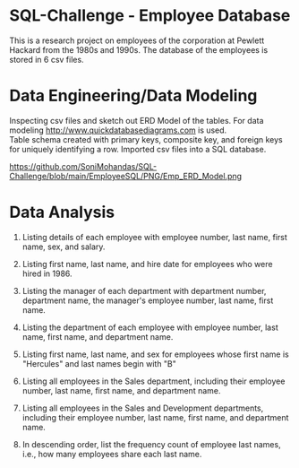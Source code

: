 # SQL-Challenge - Employee Database
This is a research project on employees of the corporation at Pewlett Hackard from the 1980s and 1990s.  The database of the employees is stored in 6 csv files.

# Data Engineering/Data Modeling  
Inspecting csv files and sketch out ERD Model of the tables.  For data modeling http://www.quickdatabasediagrams.com is used.  
Table schema created with primary keys, composite key, and foreign keys for uniquely identifying a row.  Imported csv files into a SQL database.

https://github.com/SoniMohandas/SQL-Challenge/blob/main/EmployeeSQL/PNG/Emp_ERD_Model.png

# Data Analysis
1. Listing details of each employee with employee number, last name, first name, sex, and salary.

2. Listing first name, last name, and hire date for employees who were hired in 1986.

3. Listing the manager of each department with department number, department name, the manager's employee number, last name, first name.

4. Listing the department of each employee with employee number, last name, first name, and department name.

5. Listing first name, last name, and sex for employees whose first name is "Hercules" and last names begin with "B"

6. Listing all employees in the Sales department, including their employee number, last name, first name, and department name.

7. Listing all employees in the Sales and Development departments, including their employee number, last name, first name, and department name.

8. In descending order, list the frequency count of employee last names, i.e., how many employees share each last name.
